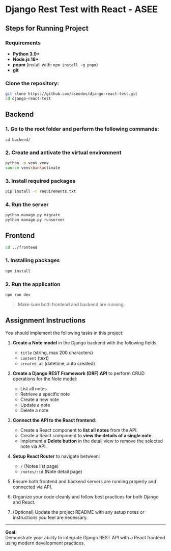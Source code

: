 # Django Rest Test with React - ASEE
    
## Steps for Running Project

### Requirements

- **Python 3.9+**
- **Node.js 18+**
- **pnpm** (install with: `npm install -g pnpm`)
- **git**

### Clone the repository:

```bash
git clone https://github.com/aseedev/django-react-test.git
cd django-react-test
```

## Backend

### 1. Go to the root folder and perform the following commands:

`cd backend/`

### 2. Create and activate the virtual environment

```bash
python -m venv venv
source venv\bin\activate
```

### 3. Install required packages

```bash
pip install -r requirements.txt
```

### 4. Run the server

```bash
python manage.py migrate
python manage.py runserver
```

## Frontend

```bash
cd ../frontend
```

### 1. Installing packages

```bash
npm install
```

### 2. Run the application

```bash
npm run dev
```

> Make sure both frontend and backend are running.


## Assignment Instructions

You should implement the following tasks in this project:

1. **Create a Note model** in the Django backend with the following fields:
   - `title` (string, max 200 characters)
   - `content` (text)
   - `created_at` (datetime, auto created)

2. **Create a Django REST Framework (DRF) API** to perform CRUD operations for the Note model:
   - List all notes
   - Retrieve a specific note
   - Create a new note
   - Update a note
   - Delete a note

3. **Connect the API to the React frontend**:
   - Create a React component to **list all notes** from the API.
   - Create a React component to **view the details of a single note**.
   - Implement a **Delete button** in the detail view to remove the selected note via API.

4. **Setup React Router** to navigate between:
   - `/` (Notes list page)
   - `/notes/:id` (Note detail page)

5. Ensure both frontend and backend servers are running properly and connected via API.

6. Organize your code cleanly and follow best practices for both Django and React.

7. (Optional) Update the project README with any setup notes or instructions you feel are necessary.

---

**Goal:**  
Demonstrate your ability to integrate Django REST API with a React frontend using modern development practices.

